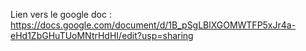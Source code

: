 Lien vers le google doc :
https://docs.google.com/document/d/1B_pSgLBlXGOMWTFP5xJr4a-eHd1ZbGHuTUoMNtrHdHI/edit?usp=sharing

